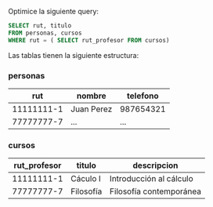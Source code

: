 Optimice la siguiente query:

```sql
SELECT rut, titulo
FROM personas, cursos
WHERE rut = ( SELECT rut_profesor FROM cursos)
```

Las tablas tienen la siguiente estructura:

### personas
    
| rut | nombre | telefono  |
|---|---|---|
| 11111111-1  | Juan Perez  | 987654321  |
|  77777777-7 | ...  | ...   |


### cursos
    
| rut_profesor | titulo | descripcion  |
|---|---|---|
| 11111111-1  | Cáculo I  | Introducción al cálculo  |
|  77777777-7 | Filosofía  | Filosofía contemporánea   |
